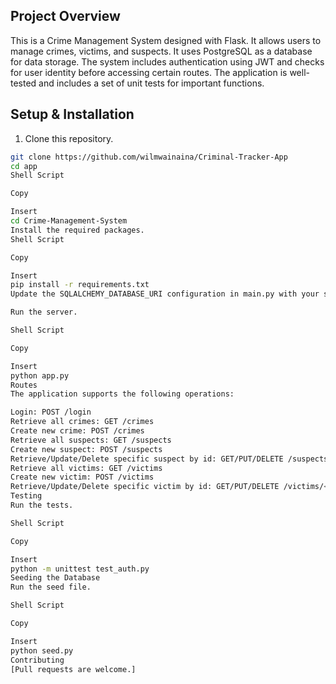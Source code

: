 ## Project Overview
This is a Crime Management System designed with Flask. It allows users to manage crimes, victims, and suspects. It uses PostgreSQL as a database for data storage.
The system includes authentication using JWT and checks for user identity before accessing certain routes. The application is well-tested and includes a set of unit tests for important functions.
## Setup & Installation
1. Clone this repository.
```bash
git clone https://github.com/wilmwainaina/Criminal-Tracker-App
cd app
Shell Script

Copy

Insert
cd Crime-Management-System
Install the required packages.
Shell Script

Copy

Insert
pip install -r requirements.txt
Update the SQLALCHEMY_DATABASE_URI configuration in main.py with your sqliteinstance.

Run the server.

Shell Script

Copy

Insert
python app.py
Routes
The application supports the following operations:

Login: POST /login
Retrieve all crimes: GET /crimes
Create new crime: POST /crimes
Retrieve all suspects: GET /suspects
Create new suspect: POST /suspects
Retrieve/Update/Delete specific suspect by id: GET/PUT/DELETE /suspects/<int:id>
Retrieve all victims: GET /victims
Create new victim: POST /victims
Retrieve/Update/Delete specific victim by id: GET/PUT/DELETE /victims/<int:id>
Testing
Run the tests.

Shell Script

Copy

Insert
python -m unittest test_auth.py
Seeding the Database
Run the seed file.

Shell Script

Copy

Insert
python seed.py
Contributing
[Pull requests are welcome.]